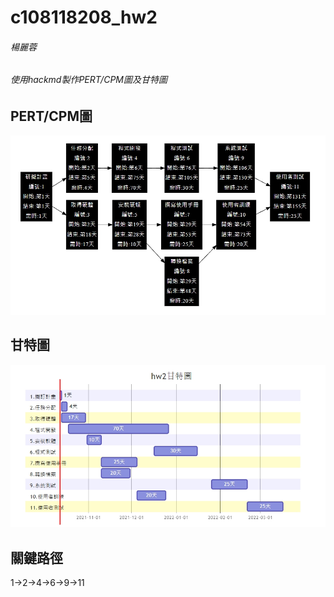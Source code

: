 # c108118208_hw2
###### 楊麗蓉
###### 使用hackmd製作PERT/CPM圖及甘特圖


## PERT/CPM圖

![image](https://github.com/c108118208/c108118208_hw2/blob/main/1633970237393.jpg)

## 甘特圖

![image](https://github.com/c108118208/c108118208_hw2/blob/main/1633973509462.jpg)

## 關鍵路徑

1->2->4->6->9->11

